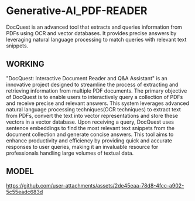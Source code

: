 # Generative-AI_PDF-READER
DocQuest is an advanced tool that extracts and queries information from PDFs using OCR and vector databases. It provides precise answers by leveraging natural language processing to match queries with relevant text snippets.

## WORKING
"DocQuest: Interactive Document Reader and Q&A Assistant" is an innovative project designed to streamline the process of extracting and retrieving information from multiple PDF documents. The primary objective of DocQuest is to enable users to interactively query a collection of PDFs and receive precise and relevant answers. This system leverages advanced natural language processing techniques(OCR techniques)  to extract text from PDFs, convert the text into vector representations and store these vectors in a vector database. Upon receiving a query, DocQuest uses sentence embeddings to find the most relevant text snippets from the document collection and generate concise answers. This tool aims to enhance productivity and efficiency by providing quick and accurate responses to user queries, making it an invaluable resource for professionals handling large volumes of textual data. 


## MODEL

https://github.com/user-attachments/assets/2de45eaa-78d8-4fcc-a902-5c55eadc683d

